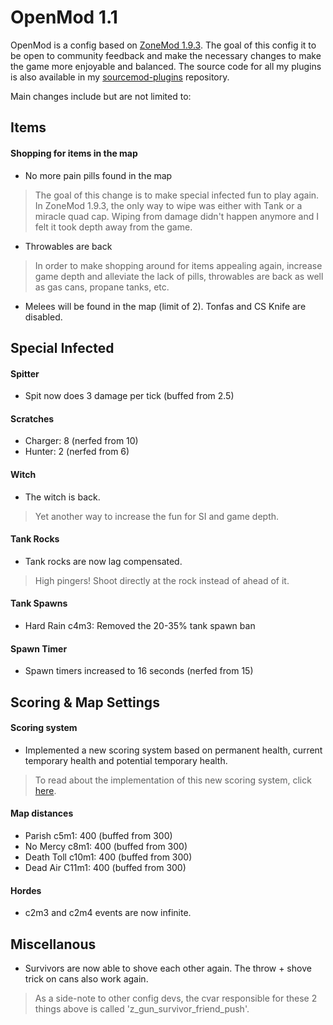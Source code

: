 # OpenMod 1.1

OpenMod is a config based on [ZoneMod 1.9.3](https://github.com/SirPlease/ZoneMod). The goal of this config it to be open to community feedback
and make the necessary changes to make the game more enjoyable and balanced. The source code for all my plugins is also available in my [sourcemod-plugins](https://github.com/LuckyServ/sourcemod-plugins) repository.  
  
Main changes include but are not limited to:  

## Items

#### Shopping for items in the map

- No more pain pills found in the map

> The goal of this change is to make special infected fun to play again. In ZoneMod 1.9.3, the only way to wipe was either with Tank or a miracle quad cap. Wiping from damage didn't happen anymore and I felt it took depth away from the game.

- Throwables are back

> In order to make shopping around for items appealing again, increase game depth and alleviate the lack of pills, throwables are back as well as gas cans, propane tanks, etc.

- Melees will be found in the map (limit of 2). Tonfas and CS Knife are disabled.

## Special Infected

#### Spitter
- Spit now does 3 damage per tick (buffed from 2.5) 

#### Scratches
- Charger: 8 (nerfed from 10)
- Hunter: 2 (nerfed from 6)  

#### Witch

- The witch is back.

> Yet another way to increase the fun for SI and game depth.

#### Tank Rocks

- Tank rocks are now lag compensated. 

> High pingers! Shoot directly at the rock instead of ahead of it.

#### Tank Spawns
- Hard Rain c4m3: Removed the 20-35% tank spawn ban

#### Spawn Timer
- Spawn timers increased to 16 seconds (nerfed from 15)

## Scoring & Map Settings

#### Scoring system
- Implemented a new scoring system based on permanent health, current temporary 
health and potential temporary health.

> To read about the implementation of this new scoring system, click [here](https://github.com/LuckyServ/sourcemod-plugins/blob/master/source/l4d2_health_temp_bonus.sp).

#### Map distances
- Parish c5m1: 400 (buffed from 300)
- No Mercy c8m1: 400 (buffed from 300) 
- Death Toll c10m1: 400 (buffed from 300)
- Dead Air C11m1: 400 (buffed from 300)

#### Hordes
- c2m3 and c2m4 events are now infinite.  

## Miscellanous

- Survivors are now able to shove each other again. The throw + shove trick on cans also work again.

> As a side-note to other config devs, the cvar responsible for these 2 things above is called 'z_gun_survivor_friend_push'.
